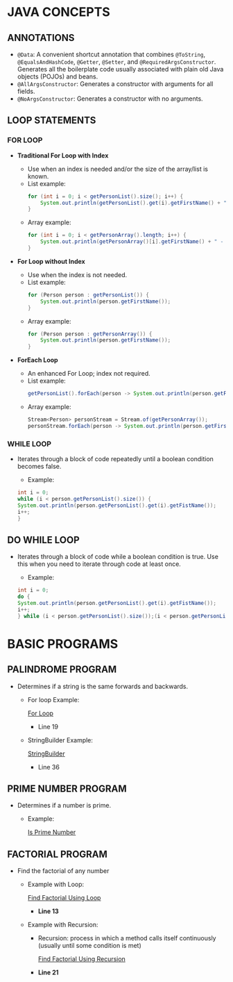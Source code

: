 # JAVA CONCEPTS

## ANNOTATIONS

- `@Data`: A convenient shortcut annotation that combines `@ToString`, `@EqualsAndHashCode`, `@Getter`, `@Setter`, and `@RequiredArgsConstructor`. Generates all the boilerplate code usually associated with plain old Java objects (POJOs) and beans.
- `@AllArgsConstructor`: Generates a constructor with arguments for all fields.
- `@NoArgsConstructor`: Generates a constructor with no arguments.

## LOOP STATEMENTS

### FOR LOOP

- **Traditional For Loop with Index**
    - Use when an index is needed and/or the size of the array/list is known.
    - List example:
      ```java
      for (int i = 0; i < getPersonList().size(); i++) {
          System.out.println(getPersonList().get(i).getFirstName() + " - " + i);
      }
      ```
    - Array example:
      ```java
      for (int i = 0; i < getPersonArray().length; i++) {
          System.out.println(getPersonArray()[i].getFirstName() + " - " + i);
      }
      ```

- **For Loop without Index**
    - Use when the index is not needed.
    - List example:
      ```java
      for (Person person : getPersonList()) {
          System.out.println(person.getFirstName());
      }
      ```
    - Array example:
      ```java
      for (Person person : getPersonArray()) {
          System.out.println(person.getFirstName());
      }
      ```

- **ForEach Loop**
    - An enhanced For Loop; index not required.
    - List example:
      ```java
      getPersonList().forEach(person -> System.out.println(person.getFirstName()));
      ```
    - Array example:
      ```java
      Stream<Person> personStream = Stream.of(getPersonArray());
      personStream.forEach(person -> System.out.println(person.getFirstName()));
      ```
### WHILE LOOP
  - Iterates through a block of code repeatedly until a boolean condition becomes false.

    - Example:
    ```java
    int i = 0;
    while (i < person.getPersonList().size()) {
    System.out.println(person.getPersonList().get(i).getFistName());
    i++;
    }
    ```

## DO WHILE LOOP
- Iterates through a block of code while a boolean condition is true. Use this when you need to iterate through code at least once.

    - Example:
    ```java
    int i = 0;
    do {
    System.out.println(person.getPersonList().get(i).getFistName());
    i++;
    } while (i < person.getPersonList().size());(i < person.getPersonList().size());
     ```

# BASIC PROGRAMS

## PALINDROME PROGRAM
- Determines if a string is the same forwards and backwards.

  - For loop Example:
    
    [For Loop](src/main/java/com/example/javaPractice/basicPrograms/Palindrome.java)
    - Line 19

  - StringBuilder Example:
      
    [StringBuilder](src/main/java/com/example/javaPractice/basicPrograms/Palindrome.java)
    - Line 36


## PRIME NUMBER PROGRAM

- Determines if a number is prime.

  - Example:
        
    [Is Prime Number](src/main/java/com/example/javaPractice/basicPrograms/PrimeNumber.java)

## FACTORIAL PROGRAM

- Find the factorial of any number

  - Example with Loop:

    [Find Factorial Using Loop](src/main/java/com/example/javaPractice/basicPrograms/FactorialProgram.java)
    - **Line 13**

  - Example with Recursion:

    - Recursion: process in which a method calls itself continuously (usually until some condition is met)
    
      [Find Factorial Using Recursion](src/main/java/com/example/javaPractice/basicPrograms/FactorialProgram.java)
    - **Line 21**
